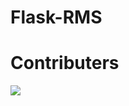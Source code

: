 # Flask-RMS

# Contributers

<a href = "https://github.com/COE420ProjectGroup/flask-rms/">
  <img src = "https://contrib.rocks/image?repo = COE420ProjectGroup/flask-rms/"/>
</a>
